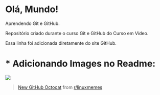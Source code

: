 # Olá, Mundo!
 Aprendendo Git e GitHub.

 Repositório criado durante o curso Git e GitHub do Curso em Vídeo.
 
Essa linha foi adicionada diretamente do site GitHub.

# * Adicionando Images no Readme: 

<label>
    <img src="https://i.redd.it/erdjqzlmlv111.png" />
    <blockquote class="reddit-card" data-card-created="1611951559"><a href="https://www.reddit.com/r/linuxmemes/comments/8ocxfc/new_github_octocat/">New GitHub Octocat</a> from <a href="http://www.reddit.com/r/linuxmemes">r/linuxmemes</a></blockquote> 
</label>
